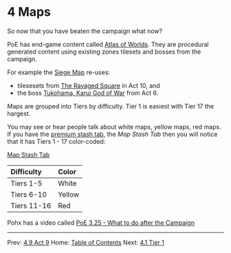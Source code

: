 # 4 Maps

So now that you have beaten the campaign what now?

PoE has end-game content called [Atlas of Worlds](https://www.poewiki.net/wiki/Atlas_of_Worlds).  They are procedural generated content using existing zones tilesets and bosses from the campaign.

For example the [Siege Map](https://www.poewiki.net/wiki/Siege_Map) re-uses:

* tilesesets from [The Ravaged Square](https://www.poewiki.net/wiki/The_Ravaged_Square) in Act 10, and
* the boss [Tukohama, Karui God of War](https://www.poewiki.net/wiki/Tukohama,_Karui_God_of_War) from Act 6.

Maps are grouped into Tiers by difficulty. Tier 1 is easiest with Tier 17 the hargest.

You may see or hear people talk about white maps, yellow maps, red maps.  If you have the [premium stash tab](https://www.pathofexile.com/shop/category/stash-tabs), the _Map Stash Tab_ then you will notice that it has Tiers 1 - 17 color-coded:

[Map Stash Tab](pics/map_stash_tab.png)

|Difficulty |Color   |
|:----------|:-------|
|Tiers 1-5  | White  |
|Tiers 6-10 | Yellow |
|Tiers 11-16| Red    |

Pohx has a video called [PoE 3.25 - What to do after the Campaign](https://www.youtube.com/watch?v=ZLdJdRGQtJs)

---

Prev: [4.9 Act 9](act10.md)
Home: [Table of Contents](readme.md)
Next: [4.1 Tier 1](maps_t1.md)
